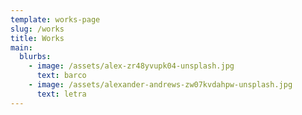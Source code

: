 ```yaml
---
template: works-page
slug: /works
title: Works
main:
  blurbs:
    - image: /assets/alex-zr48yvupk04-unsplash.jpg
      text: barco
    - image: /assets/alexander-andrews-zw07kvdahpw-unsplash.jpg
      text: letra
---
```


